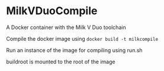 # MilkVDuoCompile
A Docker container with the Milk V Duo toolchain

Compile the docker image using ```docker build -t milkcompile ```

Run an instance of the image for compiling using run.sh

buildroot is mounted to the root of the image
